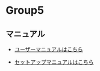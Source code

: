 # Group5
## マニュアル

- [ユーザーマニュアルはこちら](https://github.com/kuribayashi1026/Group5/wiki/USER)

- [セットアップマニュアルはこちら](https://github.com/kuribayashi1026/Group5/wiki/SETUP)

